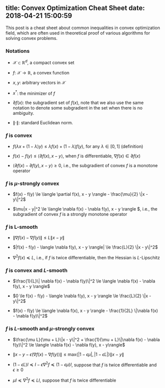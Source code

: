 title: Convex Optimization Cheat Sheet
date: 2018-04-21 15:00:59
---

This post is a cheat sheet about common inequalities in convex optimization field, which are often used in theoretical proof of various algorithms for solving convex problems.

<!--more-->

### Notations
* $\mathcal{X} \subset \mathbb{R}^d$, a compact convex set

* $f$: $\mathcal{X} \rightarrow \mathbb{R}$, a convex function

* $x, y$: arbitrary vectors in $\mathcal{X}$

* $x^*$: the minimizer of $f$

* $\partial f(x)$: the subgradient set of $f(x)$, note that we also use the same notation to denote some subgradient in the set when there is no ambiguity.

* $\|\cdot\|$: standard Euclidean norm.

### $f$ is convex
* $f(\lambda x + (1 - \lambda) y) \le \lambda f(x) + (1-\lambda) f(y)$, for any $\lambda \in [0, 1]$ (definition)

* $f(x) - f(y) \le \langle \partial f(x), x - y \rangle$, when $f$ is differentiable, $\nabla f(x) \in \partial f(x)$

* $\langle \partial f(x) - \partial f(y), x - y \rangle \ge 0$, i.e., the subgradient of convex $f$ is a monotone operator

### $f$ is $\mu$-strongly convex
* $f(x) - f(y) \le \langle \partial f(x), x - y \rangle - \frac{\mu}{2} \|x - y\|^2$

* $\mu\|x - y\|^2 \le \langle \nabla f(x) - \nabla f(y), x - y \rangle $, i.e., the subgradient of convex $f$ is a strongly monotone operator



### $f$ is L-smooth
* $\| \nabla f(x) - \nabla f(y)\| \le L\|x - y\|$

* $|f(x) - f(y) - \langle \nabla f(y), x - y \rangle| \le \frac{L}{2} \|x - y\|^2$

* $\nabla^2 f(x) \preceq L$, i.e., if $f$ is twice differentiable, then the Hessian is $L$-Lipschitz

### $f$ is convex and $L$-smooth
* $\frac{1}{L}\| \nabla f(x) - \nabla f(y)\|^2 \le \langle \nabla f(x) - \nabla f(y), x - y \rangle$

* $0 \le f(x) - f(y) - \langle \nabla f(y), x - y \rangle \le \frac{L}{2} \|x - y\|^2$

* $f(x) - f(y) \le \langle \nabla f(x), x - y \rangle - \frac{1}{2L} \|\nabla f(x) - \nabla f(y)\|^2$

### $f$ is $L$-smooth and $\mu$-strongly convex
* $\frac{\mu L}{\mu + L}\|x - y\|^2 + \frac{1}{\mu + L}\|\nabla f(x) - \nabla f(y)\|^2 \le \langle \nabla f(x) - \nabla f(y), x - y\rangle$

* $\| x - y - \epsilon(\nabla f(x) - \nabla f(y))\| \le \mathrm{max} \big\{ |1 - \epsilon \mu|, |1 - \epsilon L| \big\} \| x - y \|$

* $(1-\epsilon L) I \preceq I - \epsilon \nabla^2 f \preceq (1-\epsilon \mu) I$, suppose that $f$ is twice differentiable and $\epsilon \ge 0$

* $\mu I \preceq \nabla^2 f \preceq L I$, suppose that $f$ is twice differentiable
